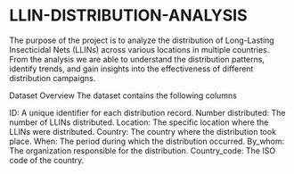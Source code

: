 # LLIN-DISTRIBUTION-ANALYSIS
The purpose of the project is to analyze the distribution of Long-Lasting Insecticidal Nets (LLINs) across various locations in multiple countries. 
From the analysis we are able to  understand the distribution patterns, identify trends, and gain insights into the effectiveness of different distribution campaigns.

Dataset Overview
The dataset contains the following columns

ID: A unique identifier for each distribution record.
Number distributed: The number of LLINs distributed.
Location: The specific location where the LLINs were distributed.
Country: The country where the distribution took place.
When: The period during which the distribution occurred.
By_whom: The organization responsible for the distribution.
Country_code: The ISO code of the country.


